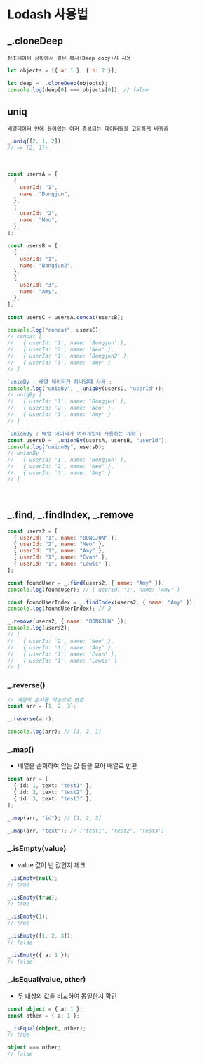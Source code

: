 # Lodash 사용법

## \_.cloneDeep

    참조데이터 상황에서 깊은 복사(Deep copy)시 사용

```javascript
let objects = [{ a: 1 }, { b: 2 }];

let deep = _.cloneDeep(objects);
console.log(deep[0] === objects[0]); // false
```

## uniq

    배열데이터 안에 들어있는 여러 중복되는 데이터들을 고유하게 바꿔줌

```javascript
_.uniq([2, 1, 2]);
// => [2, 1];
```

<br />

```js
const usersA = [
  {
    userId: "1",
    name: "Bongjun",
  },
  {
    userId: "2",
    name: "Neo",
  },
];

const usersB = [
  {
    userId: "1",
    name: "Bongjun2",
  },
  {
    userId: "3",
    name: "Amy",
  },
];
```

```js
const usersC = usersA.concat(usersB);

console.log("concat", usersC);
// concat [
//   { userId: '1', name: 'Bongjun' },
//   { userId: '2', name: 'Neo' },
//   { userId: '1', name: 'Bongjun2' },
//   { userId: '3', name: 'Amy' }
// ]

`uniqBy : 배열 데이터가 하나일때 사용`;
console.log("uniqBy", _.uniqBy(usersC, "userId"));
// uniqBy [
//   { userId: '1', name: 'Bongjun' },
//   { userId: '2', name: 'Neo' },
//   { userId: '3', name: 'Amy' }
// ]

`unionBy : 배열 데이터가 여러개일때 사용하는 개념`;
const usersD = _.unionBy(usersA, usersB, "userId");
console.log("unionBy", usersD);
// unionBy [
//   { userId: '1', name: 'Bongjun' },
//   { userId: '2', name: 'Neo' },
//   { userId: '3', name: 'Amy' }
// ]
```

<br />

## _.find, _.findIndex, \_.remove

```js
const users2 = [
  { userId: "1", name: "BONGJUN" },
  { userId: "2", name: "Neo" },
  { userId: "1", name: "Amy" },
  { userId: "1", name: "Evan" },
  { userId: "1", name: "Lewis" },
];

const foundUser = _.find(users2, { name: "Amy" });
console.log(foundUser); // { userId: '1', name: 'Amy' }

const foundUserIndex = _.findIndex(users2, { name: "Amy" });
console.log(foundUserIndex); // 2

_.remove(users2, { name: "BONGJUN" });
console.log(users2);
// [
//   { userId: '2', name: 'Neo' },
//   { userId: '1', name: 'Amy' },
//   { userId: '1', name: 'Evan' },
//   { userId: '1', name: 'Lewis' }
// ]
```

### \_.reverse()

```ts
// 배열의 순서를 역순으로 변경
const arr = [1, 2, 3];

_.reverse(arr);

console.log(arr); // [3, 2, 1]
```

### \_.map()

- 배열을 순회하여 얻는 값 들을 모아 배열로 반환

```ts
const arr = [
  { id: 1, text: "test1" },
  { id: 2, text: "test2" },
  { id: 3, text: "test3" },
];

_.map(arr, "id"); // [1, 2, 3]

_.map(arr, "text"); // ['test1', 'test2', 'test3']
```

### \_.isEmpty(value)

- value 값이 빈 값인지 체크

```ts
_.isEmpty(null);
// true

_.isEmpty(true);
// true

_.isEmpty(1);
// true

_.isEmpty([1, 2, 3]);
// false

_.isEmpty({ a: 1 });
// false
```

### \_.isEqual(value, other)

- 두 대상의 값을 비교하여 동일한지 확인

```ts
const object = { a: 1 };
const other = { a: 1 };

_.isEqual(object, other);
// true

object === other;
// false
```
